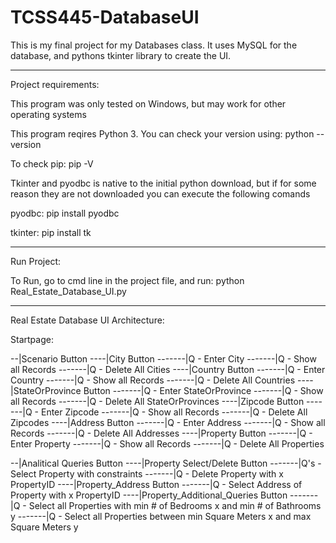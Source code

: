 # TCSS445-DatabaseUI
This is my final project for my Databases class. It uses MySQL for the database, and pythons tkinter library to create the UI.


-----------------------------------------------------------------------------------------------------
Project requirements:

This program was only tested on Windows, but may work for other operating systems

This program reqires Python 3. You can check your version using: 
python --version

To check pip:
pip -V


Tkinter and pyodbc is native to the initial python download, but if for some reason they are not downloaded you can execute the following comands

pyodbc:
pip install pyodbc

tkinter:
pip install tk

-----------------------------------------------------------------------------------------------------

Run Project:

To Run, go to cmd line in the project file, and run:
python Real_Estate_Database_UI.py

-----------------------------------------------------------------------------------------------------


Real Estate Database UI Architecture:

Startpage:

--|Scenario Button
----|City Button
-------|Q - Enter City
-------|Q - Show all Records
-------|Q - Delete All Cities
----|Country Button
-------|Q - Enter Country
-------|Q - Show all Records
-------|Q - Delete All Countries
----|StateOrProvince Button
-------|Q - Enter StateOrProvince
-------|Q - Show all Records
-------|Q - Delete All StateOrProvinces
----|Zipcode Button
-------|Q - Enter Zipcode
-------|Q - Show all Records
-------|Q - Delete All Zipcodes
----|Address Button
-------|Q - Enter Address
-------|Q - Show all Records
-------|Q - Delete All Addresses
----|Property Button
-------|Q - Enter Property 
-------|Q - Show all Records
-------|Q - Delete All Properties

--|Analitical Queries Button
----|Property Select/Delete Button
-------|Q's - Select Property with constraints
-------|Q - Delete Property with x PropertyID
----|Property_Address Button
-------|Q - Select Address of Property with x PropertyID
----|Property_Additional_Queries Button
-------|Q - Select all Properties with min # of Bedrooms x and min # of Bathrooms y
-------|Q - Select all Properties between min Square Meters x and max Square Meters y

